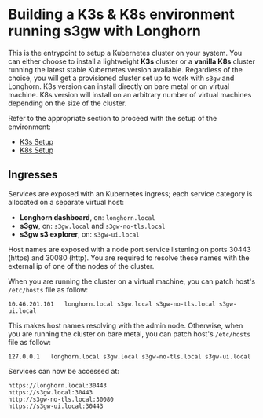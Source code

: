 # Building a K3s & K8s environment running s3gw with Longhorn

This is the entrypoint to setup a Kubernetes cluster on your system.
You can either choose to install a lightweight **K3s** cluster or a **vanilla K8s**
cluster running the latest stable Kubernetes version available.
Regardless of the choice, you will get a provisioned cluster set up to work with
`s3gw` and Longhorn.
K3s version can install directly on bare metal or on virtual machine.
K8s version will install on an arbitrary number of virtual machines depending on the
size of the cluster.

Refer to the appropriate section to proceed with the setup of the environment:

* [K3s Setup](./env-k3s.md)
* [K8s Setup](./env-k8s.md)

## Ingresses

Services are exposed with an Kubernetes ingress; each service category is
allocated on a separate virtual host:

* **Longhorn dashboard**, on: `longhorn.local`
* **s3gw**, on: `s3gw.local` and `s3gw-no-tls.local`
* **s3gw s3 explorer**, on: `s3gw-ui.local`

Host names are exposed with a node port service listening on ports
30443 (https) and 30080 (http).
You are required to resolve these names with the external ip of one
of the nodes of the cluster.

When you are running the cluster on a virtual machine,
you can patch host's `/etc/hosts` file as follow:

```text
10.46.201.101   longhorn.local s3gw.local s3gw-no-tls.local s3gw-ui.local
```

This makes host names resolving with the admin node.
Otherwise, when you are running the cluster on bare metal,
you can patch host's `/etc/hosts` file as follow:

```text
127.0.0.1   longhorn.local s3gw.local s3gw-no-tls.local s3gw-ui.local
```

Services can now be accessed at:

```text
https://longhorn.local:30443
https://s3gw.local:30443
http://s3gw-no-tls.local:30080
https://s3gw-ui.local:30443
```
